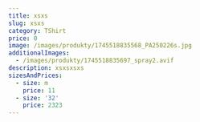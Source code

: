 ```yaml
---
title: xsxs
slug: xsxs
category: TShirt
price: 0
image: /images/produkty/1745518835568_PA250226s.jpg
additionalImages:
  - /images/produkty/1745518835697_spray2.avif
description: xsxsxsxs
sizesAndPrices:
  - size: m
    price: 11
  - size: '32'
    price: 2323
---
```


